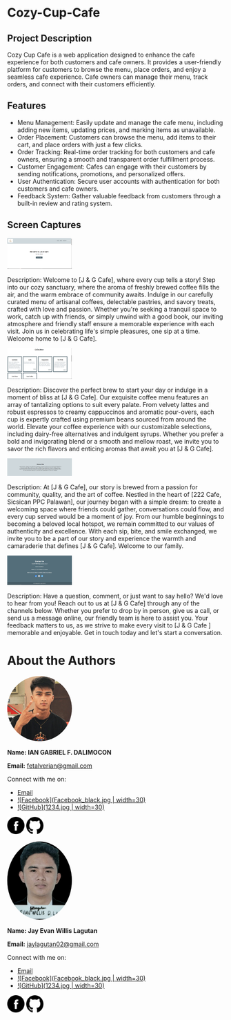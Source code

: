 # Cozy-Cup-Cafe

## Project Description
Cozy Cup Cafe is a web application designed to enhance the cafe experience for both customers and cafe owners. It provides a user-friendly platform for customers to browse the menu, place orders, and enjoy a seamless cafe experience. Cafe owners can manage their menu, track orders, and connect with their customers efficiently.

## Features
- Menu Management: Easily update and manage the cafe menu, including adding new items, updating prices, and marking items as unavailable.
- Order Placement: Customers can browse the menu, add items to their cart, and place orders with just a few clicks.
- Order Tracking: Real-time order tracking for both customers and cafe owners, ensuring a smooth and transparent order fulfillment process.
- Customer Engagement: Cafes can engage with their customers by sending notifications, promotions, and personalized offers.
- User Authentication: Secure user accounts with authentication for both customers and cafe owners.
- Feedback System: Gather valuable feedback from customers through a built-in review and rating system.

## Screen Captures

<img src="423568468_1764550047398841_763709334342600698_n.png" width="150"/>

Description: Welcome to [J & G Cafe], where every cup tells a story! Step into our cozy sanctuary, where the aroma of freshly brewed coffee fills the air, and the warm embrace of community awaits. Indulge in our carefully curated menu of artisanal coffees, delectable pastries, and savory treats, crafted with love and passion. Whether you're seeking a tranquil space to work, catch up with friends, or simply unwind with a good book, our inviting atmosphere and friendly staff ensure a memorable experience with each visit. Join us in celebrating life's simple pleasures, one sip at a time. Welcome home to [J & G Cafe].

<img src="423541775_1116224272903877_2870596733764785385_n.png" width="150"/>

Description: Discover the perfect brew to start your day or indulge in a moment of bliss at [J & G Cafe]. Our exquisite coffee menu features an array of tantalizing options to suit every palate. From velvety lattes and robust espressos to creamy cappuccinos and aromatic pour-overs, each cup is expertly crafted using premium beans sourced from around the world. Elevate your coffee experience with our customizable selections, including dairy-free alternatives and indulgent syrups. Whether you prefer a bold and invigorating blend or a smooth and mellow roast, we invite you to savor the rich flavors and enticing aromas that await you at [J & G Cafe].

<img src="423454374_1120990602423174_3832831838747555174_n.png" width="150"/>

Description: At [J & G Cafe], our story is brewed from a passion for community, quality, and the art of coffee. Nestled in the heart of [222 Cafe, Sicsican PPC Palawan], our journey began with a simple dream: to create a welcoming space where friends could gather, conversations could flow, and every cup served would be a moment of joy. From our humble beginnings to becoming a beloved local hotspot, we remain committed to our values of authenticity and excellence. With each sip, bite, and smile exchanged, we invite you to be a part of our story and experience the warmth and camaraderie that defines [J & G Cafe]. Welcome to our family.

<img src="423541846_769233685113845_205386693007417447_n.png" width="150"/>

Description: Have a question, comment, or just want to say hello? We'd love to hear from you! Reach out to us at [J & G Cafe] through any of the channels below. Whether you prefer to drop by in person, give us a call, or send us a message online, our friendly team is here to assist you. Your feedback matters to us, as we strive to make every visit to [J & G Cafe ] memorable and enjoyable. Get in touch today and let's start a conversation.

# About the Authors

<img src="1234.jpg" alt="Ian Gabriel F. Dalimocon" style="border-radius:50%;" width=150>

**Name: IAN GABRIEL F. DALIMOCON**

**Email:** fetalverian@gmail.com

Connect with me on:
- [Email](mailto:fetalverian@gmail.com)
- [![Facebook](Facebook_black.jpg | width=30)](https://www.facebook.com/IanDalimocon/)
- [![GitHub](1234.jpg | width=30)](https://github.com/IanDalimocon)

[<img src="Facebook_black.png" alt="Facebook" width="40">](https://www.facebook.com/IanDalimocon/)
[<img src="Github_black.png" alt="GitHub" width="40">](https://github.com/IanDalimocon)

<img src="12.jpg" alt="Jat Evan Willis Lagutan" style="border-radius:50%;" width=150>

**Name: Jay Evan Willis Lagutan**

**Email:** jaylagutan02@gmail.com

Connect with me on:
- [Email](mailto:jaylagutan02@gmail.com)
- [![Facebook](Facebook_black.jpg | width=30)](https://www.facebook.com/princess.michael.35574)
- [![GitHub](1234.jpg | width=30)](https://github.com/Jhay0602)

[<img src="Facebook_black.png" alt="Facebook" width="40">](https://www.facebook.com/princess.michael.35574)
[<img src="Github_black.png" alt="GitHub" width="40">](https://github.com/Jhay0602)